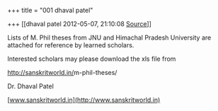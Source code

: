 +++
title = "001 dhaval patel"

+++
[[dhaval patel	2012-05-07, 21:10:08 [Source](https://groups.google.com/g/bvparishat/c/so0q9FXh5X0)]]



Lists of M. Phil theses from JNU and Himachal Pradesh University are attached for reference by learned scholars.

Interested scholars may please download the xls file from

<http://sanskritworld.in/>m-phil-theses/

  

Dr. Dhaval Patel

[www.sanskritworld.in](http://www.sanskritworld.in)


